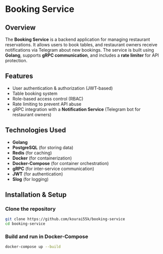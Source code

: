 # Booking Service

## Overview
The **Booking Service** is a backend application for managing restaurant reservations. It allows users to book tables, and restaurant owners receive notifications via Telegram about new bookings. The service is built using **Golang**, supports **gRPC communication**, and includes a **rate limiter** for API protection.

## Features
- User authentication & authorization (JWT-based)
- Table booking system
- Role-based access control (RBAC)
- Rate limiting to prevent API abuse
- gRPC integration with a **Notification Service** (Telegram bot for restaurant owners)

## Technologies Used
- **Golang** 
- **PostgreSQL** (for storing data)
- **Redis** (for caching)
- **Docker** (for containerization)
- **Docker-Compose** (for container orchestration)
- **gRPC** (for inter-service communication)
- **JWT** (for authentication)
- **Slog** (for logging)

## Installation & Setup 

### Clone the repository
```sh
git clone https://github.com/kourai55k/booking-service
cd booking-service
```

### Build and run in Docker-Compose
```sh
docker-compose up --build
```